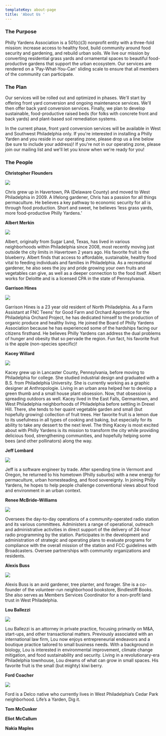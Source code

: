 ```yaml
---
templateKey: about-page
title: 'About Us '
---
```

### The Purpose

Philly Yardens Association is a 501(c)(3) nonprofit entity with a three-fold mission: increase access to healthy food, build community around food security and gardening, and rebuild urban soils. We live our mission by converting residential grass yards and ornamental spaces to beautiful food-productive gardens that support the urban ecosystem. Our services are rendered on a 'Pay-What-You-Can' sliding scale to ensure that all members of the community can participate.

### The Plan

Our services will be rolled out and optimized in phases. We'll start by offering front yard conversion and ongoing maintenance services. We'll then offer back yard conversion services. Finally, we plan to develop sustainable, food-productive raised beds (for folks with concrete front and back yards) and plant-based soil remediation systems.

In the current phase, front yard conversion services will be available in West and Southwest Philadelphia only. If you're interested in installing a Philly Yarden and you reside in our operating zone, please drop us a line below (be sure to include your address)! If you're not in our operating zone, please join our mailing list and we'll let you know when we're ready for you!

### The People

**Christopher Flounders**

![](/img/chris.png)

Chris grew up in Havertown, PA (Delaware County) and moved to West Philadelphia in 2009. A lifelong gardener, Chris has a passion for all things permaculture. He believes a key pathway to economic security for all is through food production. Short and sweet, he believes ‘less grass yards, more food-productive Philly Yardens.’

**Albert Merkin**

![](/img/albert.png)

Albert, originally from Sugar Land, Texas, has lived in various neighborhoods within Philadelphia since 2008, most recently moving just outside the city limits in Havertown 2 years ago. His favorite fruit is the blueberry. Albert finds that access to affordable, sustainable, healthy food vital to feeding individuals and families in Philadelphia. As a recreational gardener, he also sees the joy and pride growing your own fruits and vegetables can give, as well as a deeper connection to the food itself. Albert works for Deloitte and is a licensed CPA in the state of Pennsylvania.

**Garrison Hines**

![](/img/garrison.png)

Garrison Hines is a 23 year old resident of North Philadelphia. As a Farm Assistant at FNC Teens' for Good Farm and Orchard Apprentice for the Philadelphia Orchard Project, he has dedicated himself to the production of organic produce and healthy living. He joined the Board of Philly Yardens Association because he has experienced some of the hardships facing our citizens firsthand. He believes Philly Yardens can address the dual problems of hunger and obesity that so pervade the region. Fun fact, his favorite fruit is the apple (non-species specific)!

**Kacey Willard**

![](/img/kacey.png)

Kacey grew up in Lancaster County, Pennsylvania, before moving to Philadelphia for college. She studied industrial design and graduated with a B.S. from Philadelphia University. She is currently working as a graphic designer at Anthropologie. Living in an urban area helped her to develop a green thumb and a small house plant obsession. Now, that obsession is spreading outdoors as well. Kacey lived in the East Falls, Germantown, and West Philadelphia neighborhoods of Philadelphia before settling in Drexel Hill. There, she tends to her quaint vegetable garden and small (but hopefully growing) collection of fruit trees. Her favorite fruit is a lemon due to its usefulness in all types of cooking and baking, but especially for its ability to take any dessert to the next level. The thing Kacey is most excited about with Philly Yardens is its mission to transform the city while providing delicious food, strengthening communities, and hopefully helping some bees (and other pollinators) along the way.

**Jeff Lombard**

![](/img/jeff.png)

Jeff is a software engineer by trade. After spending time in Vermont and Oregon, he returned to his hometown (Philly suburbs) with a new energy for permaculture, urban homesteading, and food sovereignty. In joining Philly Yardens, he hopes to help people challenge conventional views about food and environment in an urban context.

**Renee McBride-Williams**

![](/img/renee.png)

Oversees the day-to-day operations of a community-operated radio station and its various committees. Administers a range of operational, outreach and administrative activities in direct support of the delivery of 24-hour radio programming by the station. Participates in the development and administration of strategic and operating plans to evaluate programs for compliance with the overall mission of the station and FCC guidelines with Broadcasters. Oversee partnerships with community organizations and residents.

**Alexis Buss**

![](/img/alexis.png)

Alexis Buss is an avid gardener, tree planter, and forager. She is a co-founder of the volunteer-run neighborhood bookstore, Bindlestiff Books. She also serves as Members Services Coordinator for a non-profit land trust in West Philadelphia.

**Lou Ballezzi**

![](/img/lou.png)

Lou Ballezzi is an attorney in private practice, focusing primarily on M&A, start-ups, and other transactional matters. Previously associated with an international law firm, Lou now enjoys entrepreneurial endeavors and a boutique practice tailored to small business needs. With a background in biology, Lou is interested in environmental improvement, climate change mitigation, and food sustainability and security. Living in a revolutionary-era Philadelphia townhouse, Lou dreams of what can grow in small spaces. His favorite fruit is the small (but mighty) kiwi berry.

**Ford Coacher**

![](/img/ford.png)

Ford is a Delco native who currently lives in West Philadelphia’s Cedar Park neighborhood. Life’s a Yarden, Dig it.

**Tom McCusker**

**Eliot** **McCallum**

**Nakia Maples**
